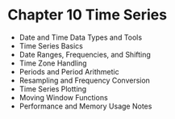 Chapter 10 Time Series
==============================
- Date and Time Data Types and Tools
- Time Series Basics
- Date Ranges, Frequencies, and Shifting
- Time Zone Handling
- Periods and Period Arithmetic
- Resampling and Frequency Conversion
- Time Series Plotting
- Moving Window Functions
- Performance and Memory Usage Notes
